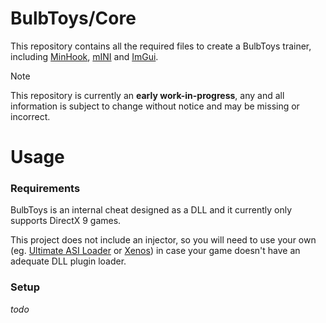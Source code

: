 # BulbToys/Core
This repository contains all the required files to create a BulbToys trainer, including [MinHook](https://github.com/TsudaKageyu/minhook), [mINI](https://github.com/metayeti/mINI) and [ImGui](https://github.com/ocornut/imgui).

> [!NOTE]
> This repository is currently an **early work-in-progress**, any and all information is subject to change without notice and may be missing or incorrect.

# Usage
### Requirements
BulbToys is an internal cheat designed as a DLL and it currently only supports DirectX 9 games.

This project does not include an injector, so you will need to use your own (eg. [Ultimate ASI Loader](https://github.com/ThirteenAG/Ultimate-ASI-Loader) or [Xenos](https://github.com/DarthTon/Xenos)) in case your game doesn't have an adequate DLL plugin loader.

### Setup
*todo*